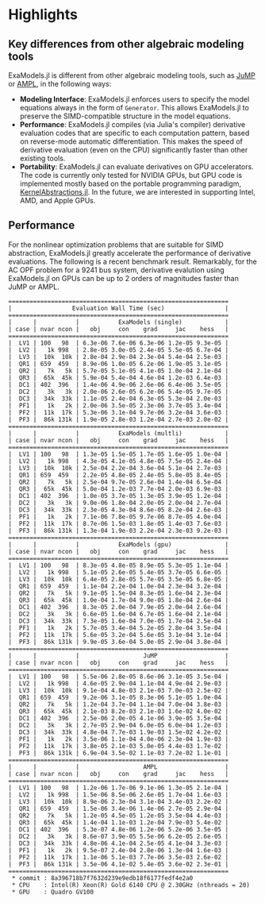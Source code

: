 # Highlights

## Key differences from other algebraic modeling tools
ExaModels.jl is different from other algebraic modeling tools, such as [JuMP](https://github.com/jump-dev/JuMP.jl) or [AMPL](https://ampl.com/), in the following ways:
- **Modeling Interface**: ExaModels.jl enforces users to specify the model equations always in the form of `Generator`. This allows ExaModels.jl to preserve the SIMD-compatible structure in the model equations.
- **Performance**: ExaModels.jl compiles (via Julia's compiler) derivative evaluation codes that are specific to each computation pattern, based on reverse-mode automatic differentiation. This makes the speed of derivative evaluation (even on the CPU) significantly faster than other existing tools.
- **Portability**: ExaModels.jl can evaluate derivatives on GPU accelerators. The code is currently only tested for NVIDIA GPUs, but GPU code is implemented mostly based on the portable programming paradigm, [KernelAbstractions.jl](https://github.com/JuliaGPU/KernelAbstractions.jl). In the future, we are interested in supporting Intel, AMD, and Apple GPUs.

## Performance
For the nonlinear optimization problems that are suitable for SIMD abstraction, ExaModels.jl greatly accelerate the performance of derivative evaluations. The following is a recent benchmark result. Remarkably, for the AC OPF problem for a 9241 bus system, derivative evalution using ExaModels.jl on GPUs can be up to 2 orders of magnitudes faster than JuMP or AMPL.
```
==============================================================
|                 Evaluation Wall Time (sec)                 |
==============================================================
|      |           |           ExaModels (single)            |
| case | nvar ncon |   obj     con    grad     jac    hess   |
==============================================================
|  LV1 | 100   98  | 6.3e-06 7.6e-06 6.3e-06 1.2e-05 9.3e-05 |
|  LV2 |   1k 998  | 2.8e-05 3.0e-05 2.4e-05 5.5e-05 6.7e-04 |
|  LV3 |  10k  10k | 2.8e-04 2.9e-04 2.3e-04 5.4e-04 2.5e-03 |
|  QR1 | 659  459  | 8.9e-06 1.0e-05 6.2e-06 1.9e-05 3.1e-05 |
|  QR2 |   7k   5k | 5.7e-05 5.1e-05 4.1e-05 1.0e-04 2.1e-04 |
|  QR3 |  65k  45k | 5.9e-04 5.4e-04 4.6e-04 1.2e-03 6.4e-03 |
|  DC1 | 402  396  | 1.4e-06 4.9e-06 2.6e-06 6.4e-06 3.5e-05 |
|  DC2 |   3k   3k | 2.0e-06 2.6e-05 6.2e-06 5.4e-05 9.7e-05 |
|  DC3 |  34k  33k | 1.1e-05 2.4e-04 6.3e-05 5.3e-04 2.0e-03 |
|  PF1 |   1k   2k | 2.0e-06 3.5e-05 2.3e-06 3.7e-05 3.4e-04 |
|  PF2 |  11k  17k | 5.3e-06 3.1e-04 9.7e-06 3.2e-04 3.6e-03 |
|  PF3 |  86k 131k | 1.9e-05 2.8e-03 1.2e-04 2.7e-03 2.0e-02 |
==============================================================
|      |           |           ExaModels (multli)            |
| case | nvar ncon |   obj     con    grad     jac    hess   |
==============================================================
|  LV1 | 100   98  | 1.3e-05 1.5e-05 1.7e-05 1.6e-05 1.0e-04 |
|  LV2 |   1k 998  | 4.3e-05 4.1e-05 4.8e-05 7.5e-05 2.4e-04 |
|  LV3 |  10k  10k | 2.5e-04 2.2e-04 3.6e-04 5.1e-04 2.7e-03 |
|  QR1 | 659  459  | 2.2e-05 4.8e-05 2.4e-05 5.8e-05 8.4e-05 |
|  QR2 |   7k   5k | 2.5e-04 9.7e-05 2.6e-04 1.4e-04 6.5e-04 |
|  QR3 |  65k  45k | 5.0e-04 1.2e-03 7.7e-04 2.0e-03 6.9e-03 |
|  DC1 | 402  396  | 1.0e-05 3.7e-05 1.3e-05 3.9e-05 1.2e-04 |
|  DC2 |   3k   3k | 9.0e-06 1.8e-04 2.0e-05 2.0e-04 2.7e-04 |
|  DC3 |  34k  33k | 2.3e-05 4.3e-04 8.6e-05 8.2e-04 2.6e-03 |
|  PF1 |   1k   2k | 7.1e-06 7.8e-05 9.7e-06 8.7e-05 4.0e-04 |
|  PF2 |  11k  17k | 8.7e-06 1.5e-03 1.8e-05 1.4e-03 7.6e-03 |
|  PF3 |  86k 131k | 1.3e-04 1.9e-03 2.2e-04 2.3e-03 9.2e-03 |
==============================================================
|      |           |           ExaModels (gpu)               |
| case | nvar ncon |   obj     con    grad     jac    hess   |
==============================================================
|  LV1 | 100   98  | 8.3e-05 4.8e-05 8.9e-05 5.3e-05 1.1e-04 |
|  LV2 |   1k 998  | 5.1e-05 2.6e-05 5.4e-05 3.7e-05 6.6e-05 |
|  LV3 |  10k  10k | 6.4e-05 2.8e-05 5.7e-05 3.5e-05 6.8e-05 |
|  QR1 | 659  459  | 1.1e-04 2.2e-04 1.0e-04 2.3e-04 3.2e-04 |
|  QR2 |   7k   5k | 9.1e-05 1.5e-04 8.3e-05 1.6e-04 2.3e-04 |
|  QR3 |  65k  45k | 1.0e-04 1.7e-04 9.0e-05 1.8e-04 2.6e-04 |
|  DC1 | 402  396  | 8.3e-05 2.0e-04 7.9e-05 2.0e-04 2.6e-04 |
|  DC2 |   3k   3k | 6.6e-05 1.6e-04 6.7e-05 1.6e-04 2.1e-04 |
|  DC3 |  34k  33k | 7.3e-05 1.6e-04 7.0e-05 1.7e-04 2.5e-04 |
|  PF1 |   1k   2k | 5.7e-05 3.4e-04 5.2e-05 2.8e-04 3.5e-04 |
|  PF2 |  11k  17k | 5.6e-05 3.2e-04 5.6e-05 3.1e-04 3.1e-04 |
|  PF3 |  86k 131k | 9.9e-05 3.6e-04 5.0e-05 2.9e-04 3.8e-04 |
==============================================================
|      |           |                  JuMP                   |
| case | nvar ncon |   obj     con    grad     jac    hess   |
==============================================================
|  LV1 | 100   98  | 5.5e-06 2.8e-05 8.6e-06 3.1e-05 3.5e-04 |
|  LV2 |   1k 998  | 4.6e-05 2.9e-04 1.1e-04 4.9e-04 2.9e-03 |
|  LV3 |  10k  10k | 9.1e-04 4.8e-03 2.1e-03 7.0e-03 2.5e-02 |
|  QR1 | 659  459  | 9.2e-06 3.1e-05 8.3e-06 5.1e-05 1.0e-04 |
|  QR2 |   7k   5k | 1.2e-04 3.7e-04 1.1e-04 7.0e-04 3.8e-03 |
|  QR3 |  65k  45k | 2.1e-03 8.2e-03 2.1e-03 1.6e-02 4.0e-02 |
|  DC1 | 402  396  | 2.5e-06 2.0e-05 4.1e-06 3.9e-05 3.5e-04 |
|  DC2 |   3k   3k | 2.7e-05 2.9e-04 6.0e-05 6.0e-04 1.2e-03 |
|  DC3 |  34k  33k | 4.8e-04 7.7e-03 1.9e-03 1.5e-02 4.2e-02 |
|  PF1 |   1k   2k | 3.5e-06 1.1e-04 4.0e-06 2.3e-04 1.9e-03 |
|  PF2 |  11k  17k | 3.8e-05 2.1e-03 5.0e-05 4.4e-03 1.7e-02 |
|  PF3 |  86k 131k | 6.9e-04 3.5e-02 1.1e-03 7.2e-02 1.1e-01 | 
==============================================================
|      |           |                  AMPL                   |
| case | nvar ncon |   obj     con    grad     jac    hess   |
==============================================================
|  LV1 | 100   98  | 1.2e-06 1.7e-06 9.1e-06 1.3e-05 2.1e-04 |
|  LV2 |   1k 998  | 1.5e-06 8.5e-06 2.6e-05 1.7e-04 1.6e-03 |
|  LV3 |  10k  10k | 8.9e-06 2.3e-04 3.1e-04 3.4e-03 2.2e-02 |
|  QR1 | 659  459  | 1.5e-06 3.4e-06 1.4e-06 2.7e-05 2.9e-04 |
|  QR2 |   7k   5k | 1.2e-05 4.5e-05 1.2e-05 3.5e-04 4.4e-03 |
|  QR3 |  65k  45k | 1.4e-04 1.1e-03 1.2e-04 7.9e-03 5.4e-02 |
|  DC1 | 402  396  | 5.3e-07 4.8e-06 1.2e-06 5.2e-06 3.5e-05 |
|  DC2 |   3k   3k | 8.6e-07 3.9e-05 5.5e-06 6.2e-05 2.6e-05 |
|  DC3 |  34k  33k | 4.8e-06 4.1e-04 2.5e-05 4.1e-04 3.3e-03 |
|  PF1 |   1k   2k | 9.5e-07 2.4e-04 2.8e-06 1.3e-04 1.6e-03 |
|  PF2 |  11k  17k | 1.1e-06 5.1e-03 7.7e-06 3.5e-03 2.6e-02 |
|  PF3 |  86k 131k | 3.5e-06 4.1e-02 5.4e-05 3.6e-02 2.3e-01 |
==============================================================
 * commit : 8a396718b7f7632d239e9edb18f6177fedf4e2a0
 * CPU    : Intel(R) Xeon(R) Gold 6140 CPU @ 2.30GHz (nthreads = 20)
 * GPU    : Quadro GV100
```


